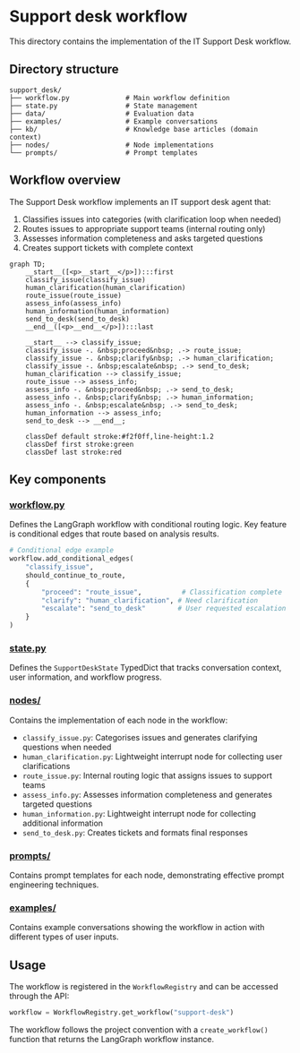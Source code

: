 # Support desk workflow

This directory contains the implementation of the IT Support Desk workflow.

## Directory structure

```
support_desk/
├── workflow.py              # Main workflow definition
├── state.py                 # State management
├── data/                    # Evaluation data
├── examples/                # Example conversations
├── kb/                      # Knowledge base articles (domain context)
├── nodes/                   # Node implementations
└── prompts/                 # Prompt templates
```

## Workflow overview

The Support Desk workflow implements an IT support desk agent that:

1. Classifies issues into categories (with clarification loop when needed)
2. Routes issues to appropriate support teams (internal routing only)
3. Assesses information completeness and asks targeted questions
4. Creates support tickets with complete context

```mermaid
graph TD;
    __start__([<p>__start__</p>]):::first
    classify_issue(classify_issue)
    human_clarification(human_clarification)
    route_issue(route_issue)
    assess_info(assess_info)
    human_information(human_information)
    send_to_desk(send_to_desk)
    __end__([<p>__end__</p>]):::last

    __start__ --> classify_issue;
    classify_issue -. &nbsp;proceed&nbsp; .-> route_issue;
    classify_issue -. &nbsp;clarify&nbsp; .-> human_clarification;
    classify_issue -. &nbsp;escalate&nbsp; .-> send_to_desk;
    human_clarification --> classify_issue;
    route_issue --> assess_info;
    assess_info -. &nbsp;proceed&nbsp; .-> send_to_desk;
    assess_info -. &nbsp;clarify&nbsp; .-> human_information;
    assess_info -. &nbsp;escalate&nbsp; .-> send_to_desk;
    human_information --> assess_info;
    send_to_desk --> __end__;
    
    classDef default stroke:#f2f0ff,line-height:1.2
    classDef first stroke:green
    classDef last stroke:red
```

## Key components

### [workflow.py](workflow.py)

Defines the LangGraph workflow with conditional routing logic. Key feature is conditional edges that route based on analysis results.

```python
# Conditional edge example
workflow.add_conditional_edges(
    "classify_issue",
    should_continue_to_route,
    {
        "proceed": "route_issue",          # Classification complete
        "clarify": "human_clarification", # Need clarification
        "escalate": "send_to_desk"        # User requested escalation
    }
)
```

### [state.py](state.py)

Defines the `SupportDeskState` TypedDict that tracks conversation context, user information, and workflow progress.

### [nodes/](nodes/)

Contains the implementation of each node in the workflow:
- `classify_issue.py`: Categorises issues and generates clarifying questions when needed
- `human_clarification.py`: Lightweight interrupt node for collecting user clarifications
- `route_issue.py`: Internal routing logic that assigns issues to support teams
- `assess_info.py`: Assesses information completeness and generates targeted questions
- `human_information.py`: Lightweight interrupt node for collecting additional information
- `send_to_desk.py`: Creates tickets and formats final responses

### [prompts/](prompts/)

Contains prompt templates for each node, demonstrating effective prompt engineering techniques.

### [examples/](examples/)

Contains example conversations showing the workflow in action with different types of user inputs.

## Usage

The workflow is registered in the `WorkflowRegistry` and can be accessed through the API:

```python
workflow = WorkflowRegistry.get_workflow("support-desk")
```

The workflow follows the project convention with a `create_workflow()` function that returns the LangGraph workflow instance.
